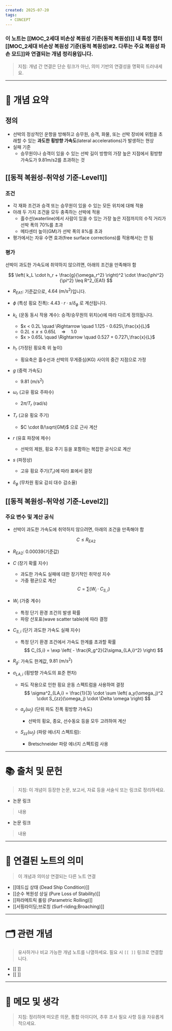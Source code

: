 ```yaml
---
created: 2025-07-20
tags:
  - CONCEPT
---
```

### 이 노트는 [[MOC_2세대 비손상 복원성 기준(동적 복원성)]] 내 특정 챕터[[MOC_2세대 비손상 복원성 기준(동적 복원성)#2. 다루는 주요 복원성 파손 모드]]와 연결되는 개념 정리용입니다.  
> 지침: 개념 간 연결은 단순 링크가 아닌, 의미 기반의 연결성을 명확히 드러내세요.  
---

# 🧩 개념 요약  
## 정의
- 선박의 정상적인 운항을 방해하고 승무원, 승객, 화물, 또는 선박 장비에 위험을 초래할 수 있는 **과도한 횡방향 가속도**(lateral accelerations)가 발생하는 현상
- 실패 기준 
	- 승무원이나 승객이 있을 수 있는 선박 길이 방향의 가장 높은 지점에서 횡방향 가속도가 9.81m/s2를 초과하는 것

## [[동적 복원성-취약성 기준-Level1]]
###  조건
- 각 재화 조건과 승객 또는 승무원이 있을 수 있는 모든 위치에 대해 적용
- 아래 두 가지 조건을 모두 충족하는 선박에 적용
	- 흘수선(waterline)에서 사람이 있을 수 있는 가장 높은 지점까지의 수직 거리가 선박 폭의 70%를 초과
	- 메타센터 높이(GM)가 선박 폭의 8%를 초과
- 평가에서는 자유 수면 효과(free surface corrections)를 적용해서는 안 됨

### 평가
선박이 과도한 가속도에 취약하지 않으려면, 아래의 조건을 만족해야 함

$$
\left( k_L \cdot h_r + \frac{g}{\omega_r^2} \right)^2 \cdot \frac{\phi^2}{\pi^2} \leq R^2_{EA1}
$$

- $R_{EA1}$: 기준값으로, $4.64\ \text{(m/s}^2)$입니다.

- $\phi$ (특성 횡요 진폭): $4.43 \cdot r \cdot s / \delta_\phi$ 로 계산됩니다.

- $k_L$ (운동 동시 작용 계수): 승객/승무원의 위치($x$)에 따라 다르게 정의됩니다.  
	- $x < 0.2L \quad \Rightarrow \quad 1.125 - 0.625\,\frac{x}{L}$
	- $0.2L \leq x \leq 0.65L \quad \Rightarrow \quad 1.0$
	- $x > 0.65L \quad \Rightarrow \quad 0.527 + 0.727\,\frac{x}{L}$

- $h_r$ (가정된 횡요축 위 높이)
	- 횡요축은 흘수선과 선박의 무게중심(KG) 사이의 중간 지점으로 가정

- $g$ (중력 가속도)
	- $9.81\ \text{(m/s}^2)$

- $\omega_r$ (고유 횡요 주파수)
	- $2\pi / T_r$ ($\text{rad/s}$)

- $T_r$ (고유 횡요 주기)
	- $C \cdot B/\sqrt{GM}$ 으로 근사 계산

- $r$ (유효 파장에 제수)
	- 선박의 제원, 횡요 주기 등을 포함하는 복잡한 공식으로 계산

- $s$ (파정상)
	- 고유 횡요 주기($T_r$)에 따라 표에서 결정

- $\delta_\phi$ (무차원 횡요 감쇠 대수 감소율)


## [[동적 복원성-취약성 기준-Level2]]
### 주요 변수 및 계산 공식
- 선박이 과도한 가속도에 취약하지 않으려면, 아래의 조건을 만족해야 함

$$
C \leq R_{EA2}
$$

- $R_{EA2}$:  $0.00039$(기준값)

- $C$ (장기 확률 지수)
	- 과도한 가속도 실패에 대한 장기적인 취약성 지수
	- 가중 평균으로 계산
  $$
  C = \sum (W_i \cdot C_{S,i})
  $$

- $W_i$ (가중 계수)
	- 특정 단기 환경 조건의 발생 확률
	- 파랑 산포표(wave scatter table)에 따라 결정

- $C_{S,i}$ (단기 과도한 가속도 실패 지수)
	- 특정 단기 환경 조건에서 가속도 한계를 초과할 확률
  $$
  C_{S,i} = \exp \left( - \frac{R_g^2}{2\sigma_{LA,i}^2} \right)
  $$

- $R_g$: 가속도 한계값, $9.81\ \text{(m/s}^2)$

- $\sigma_{LA,i}$ (횡방향 가속도의 표준 편차)
	- 파도 작용으로 인한 횡요 운동 스펙트럼을 사용하여 결정
  $$
  \sigma^2_{LA,i} = \frac{1}{3} \cdot \sum \left( a_y(\omega_j)^2 \cdot S_{zz}(\omega_j) \cdot \Delta \omega \right)
  $$

	- $a_y(\omega_j)$ (단위 파도 진폭 횡방향 가속도)
		- 선박의 횡요, 종요, 선수동요 등을 모두 고려하여 계산
	
	- $S_{zz}(\omega_j)$ (파랑 에너지 스펙트럼): 
		- Bretschneider 파랑 에너지 스펙트럼 사용
















---

# 📚 출처 및 문헌  
> 지침: 이 개념이 등장한 논문, 보고서, 자료 등을 서술식 또는 링크로 정리하세요.

- 논문 링크
> 내용
- 논문 링크
>  내용 

---

# 🔗 연결된 노트의 의미  
> 이 개념과 의미상 연결되는 다른 노트 연결
- [[데드십 상태 (Dead Ship Condition)]]
- [[순수 복원성 상실 (Pure Loss of Stability)]]
- [[파라메트릭 롤링 (Parametric Rolling)]]
- [[서핑라이딩;브로칭 (Surf-riding;Broaching)]]


---

# 🗂 관련 개념  
> 유사하거나 비교 가능한 개념 노트를 나열하세요. 필요 시 `[[ ]]` 링크로 연결합니다.

- [[ ]]
- [[ ]]

---

# 💬 메모 및 생각  
> 지침: 정리하며 떠오른 의문, 통합 아이디어, 추후 조사 필요 사항 등을 자유롭게 적으세요.

